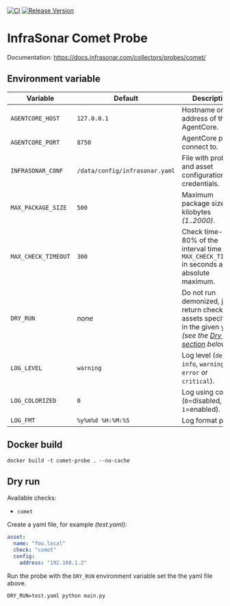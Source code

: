 [![CI](https://github.com/infrasonar/comet-probe/workflows/CI/badge.svg)](https://github.com/infrasonar/comet-probe/actions)
[![Release Version](https://img.shields.io/github/release/infrasonar/comet-probe)](https://github.com/infrasonar/comet-probe/releases)

# InfraSonar Comet Probe

Documentation: https://docs.infrasonar.com/collectors/probes/comet/

## Environment variable

Variable            | Default                        | Description
------------------- | ------------------------------ | ------------
`AGENTCORE_HOST`    | `127.0.0.1`                    | Hostname or Ip address of the AgentCore.
`AGENTCORE_PORT`    | `8750`                         | AgentCore port to connect to.
`INFRASONAR_CONF`   | `/data/config/infrasonar.yaml` | File with probe and asset configuration like credentials.
`MAX_PACKAGE_SIZE`  | `500`                          | Maximum package size in kilobytes _(1..2000)_.
`MAX_CHECK_TIMEOUT` | `300`                          | Check time-out is 80% of the interval time with `MAX_CHECK_TIMEOUT` in seconds as absolute maximum.
`DRY_RUN`           | _none_                         | Do not run demonized, just return checks and assets specified in the given yaml _(see the [Dry run section](#dry-run) below)_.
`LOG_LEVEL`         | `warning`                      | Log level (`debug`, `info`, `warning`, `error` or `critical`).
`LOG_COLORIZED`     | `0`                            | Log using colors (`0`=disabled, `1`=enabled).
`LOG_FMT`           | `%y%m%d %H:%M:%S`              | Log format prefix.

## Docker build

```
docker build -t comet-probe . --no-cache
```

## Dry run

Available checks:
- `comet`

Create a yaml file, for example _(test.yaml)_:

```yaml
asset:
  name: "foo.local"
  check: "comet"
  config:
    address: "192.168.1.2"
```

Run the probe with the `DRY_RUN` environment variable set the the yaml file above.

```
DRY_RUN=test.yaml python main.py
```
